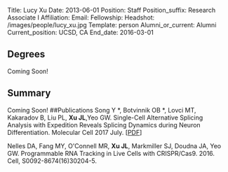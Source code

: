 Title: Lucy Xu
Date: 2013-06-01
Position: Staff
Position_suffix: Research Associate I
Affiliation:
Email: 
Fellowship:
Headshot: /images/people/lucy_xu.jpg
Template: person
Alumni_or_current: Alumni
Current_position: UCSD, CA
End_date: 2016-03-01
<!-- Status: draft -->

## Degrees
Coming Soon!
## Summary
Coming Soon!
##Publications
Song Y *, Botvinnik OB *, Lovci MT, Kakaradov B, Liu PL, **Xu JL**,Yeo GW. Single-Cell Alternative Splicing Analysis with Expedition Reveals Splicing Dynamics during Neuron Differentiation. Molecular Cell 2017 July. [[PDF](/papers/2017/Olga_Yan_MolecularCell_2017.pdf)]  

Nelles DA, Fang MY, O'Connell MR, **Xu JL**, Markmiller SJ, Doudna JA, Yeo GW. Programmable RNA Tracking in Live Cells with CRISPR/Cas9. 2016. Cell, S0092-8674(16)30204-5.